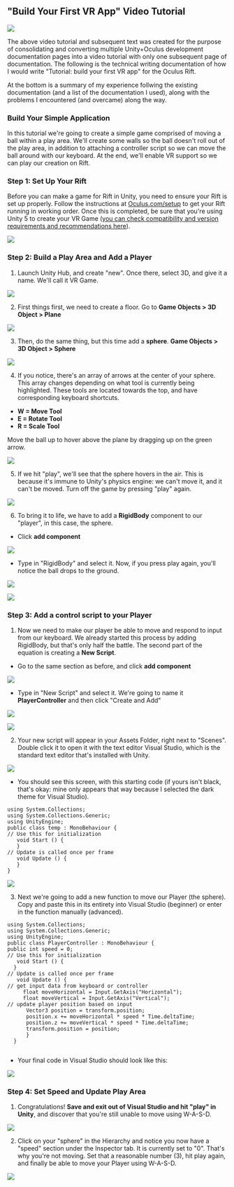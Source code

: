 ## "Build Your First VR App" Video Tutorial

[![](https://cdn.discordapp.com/attachments/626114024655945740/626464011193417730/oculsu-rift-unity-pro-1021x580.jpg)](https://youtu.be/tPHnLJ__Cd4)



The above video tutorial and subsequent text was created for the purpose of consolidating and converting multiple Unity+Oculus development documentation pages into a video tutorial with only one subsequent page of documentation. The following is the technical writing documentation of how I would write "Tutorial: build your first VR app" for the Oculus Rift. 

At the bottom is a summary of my experience follwing the existing documentation (and a list of the documentation I used), along with the problems I encountered (and overcame) along the way. 

### Build Your Simple Application 

In this tutorial we're going to create a simple game comprised of moving a ball within a play area. We'll create some walls so the ball doesn't roll out of the play area, in addition to attaching a controller script so we can move the ball around with our keyboard. At the end, we'll enable VR support so we can play our creation on Rift. 


### Step 1: Set Up Your Rift

Before you can make a game for Rift in Unity, you need to ensure your Rift is set up properly. Follow the instructions at [Oculus.com/setup](https://www.oculus.com/setup/) to get your Rift running in working order. Once this is completed, be sure that you're using Unity 5 to create your VR Game ([you can check compatibility and version requirements and recommendations  here](https://developer.oculus.com/documentation/unity/latest/concepts/unity-req/)).

[![](https://cdn.discordapp.com/attachments/626114024655945740/626476627001475072/84dae01801cd0ac8aa88caf657190e07.png)](https://www.oculus.com/setup/)

### Step 2: Build a Play Area and Add a Player 

1. Launch Unity Hub, and create "new". Once there, select 3D, and give it a name. We'll call it VR Game. 

[![](https://cdn.discordapp.com/attachments/626114024655945740/626486430935416894/df98eb42f64973a31a4644de137c8821.png)](https://cdn.discordapp.com/attachments/626114024655945740/626486430935416894/df98eb42f64973a31a4644de137c8821.png)

2. First things first, we need to create a floor. Go to **Game Objects > 3D Object > Plane** 

[![](https://cdn.discordapp.com/attachments/626114024655945740/626488372906688516/fa05fe00e824d2e3f5cd86845238c2cd.png)](https://cdn.discordapp.com/attachments/626114024655945740/626488372906688516/fa05fe00e824d2e3f5cd86845238c2cd.png)

3. Then, do the same thing, but this time add a **sphere**. **Game Objects > 3D Object > Sphere** 

[![](https://cdn.discordapp.com/attachments/626114024655945740/626489828032118784/e13156e016600ba1baea8137c4dc4b87.png)](https://cdn.discordapp.com/attachments/626114024655945740/626489828032118784/e13156e016600ba1baea8137c4dc4b87.png)

4. If you notice, there's an array of arrows at the center of your sphere. This array changes depending on what tool is currently being highlighted. These tools are located towards the top, and have corresponding keyboard shortcuts. 

* **W = Move Tool** 
* **E = Rotate Tool** 
* **R = Scale Tool** 

Move the ball up to hover above the plane by dragging up on the green arrow. 

[![](https://cdn.discordapp.com/attachments/626114024655945740/626492729970524190/3.png)](https://cdn.discordapp.com/attachments/626114024655945740/626492729970524190/3.png)

5. If we hit "play", we'll see that the sphere hovers in the air. This is because it's immune to Unity's physics engine: we can't move it, and it can't be moved. Turn off the game by pressing "play" again. 

[![](https://cdn.discordapp.com/attachments/626114024655945740/626495984481861634/c2bfa3b78065305f8d5f69c3e61f37ff.png)](https://cdn.discordapp.com/attachments/626114024655945740/626495984481861634/c2bfa3b78065305f8d5f69c3e61f37ff.png)

6. To bring it to life, we have to add a **RigidBody** component to our "player", in this case, the sphere. 

* Click **add component**

[![](https://cdn.discordapp.com/attachments/626114024655945740/626497830617350144/5.png)](https://cdn.discordapp.com/attachments/626114024655945740/626497830617350144/5.png)

* Type in "RigidBody" and select it. Now, if you press play again, you'll notice the ball drops to the ground.


[![](https://cdn.discordapp.com/attachments/626114024655945740/626497830118359050/7.png)](https://cdn.discordapp.com/attachments/626114024655945740/626497830118359050/7.png)


[![](https://cdn.discordapp.com/attachments/626114024655945740/626501747103367179/e4e435b64b648f39c1acffb5064173da.png)](https://cdn.discordapp.com/attachments/626114024655945740/626501747103367179/e4e435b64b648f39c1acffb5064173da.png)

### Step 3: Add a control script to your Player 

1. Now we need to make our player be able to move and respond to input from our keyboard. We already started this process by adding RigidBody, but that's only half the battle. The second part of the equation is creating a **New Script**. 

* Go to the same section as before, and click **add component** 

[![](https://cdn.discordapp.com/attachments/626114024655945740/626497830617350144/5.png)](https://cdn.discordapp.com/attachments/626114024655945740/626497830617350144/5.png)

* Type in "New Script" and select it. We're going to name it **PlayerController** and then click "Create and Add"


[![](https://cdn.discordapp.com/attachments/626114024655945740/626540888339775508/8.png)](https://cdn.discordapp.com/attachments/626114024655945740/626540888339775508/8.png)

[![](https://cdn.discordapp.com/attachments/626114024655945740/626541578327949336/9.png)](https://cdn.discordapp.com/attachments/626114024655945740/626541578327949336/9.png)

2. Your new script will appear in your Assets Folder, right next to "Scenes". Double click it to open it with the text editor Visual Studio, which is the standard text editor that's installed with Unity. 

[![](https://cdn.discordapp.com/attachments/626114024655945740/626542214381699082/10.png)](https://cdn.discordapp.com/attachments/626114024655945740/626542214381699082/10.png)

 * You should see this screen, with this starting code (if yours isn't black, that's okay: mine only appears that way because I selected the dark theme for Visual Studio).
 
 ```
 using System.Collections;
using System.Collections.Generic;
using UnityEngine;
public class temp : MonoBehaviour {
// Use this for initialization
    void Start () {
    }
// Update is called once per frame
    void Update () {
    }
}
```
 
 [![](https://cdn.discordapp.com/attachments/626114024655945740/626543047420936209/76d69e3ea4133dff5ec8fcef1f04b13a.png)](https://cdn.discordapp.com/attachments/626114024655945740/626543047420936209/76d69e3ea4133dff5ec8fcef1f04b13a.png)

3. Next we're going to add a new function to move our Player (the sphere). Copy and paste this in its entirety into Visual Studio (beginner) or enter in the function manually (advanced). 

```
using System.Collections;
using System.Collections.Generic;
using UnityEngine;
public class PlayerController : MonoBehaviour {
public int speed = 0;
// Use this for initialization
   void Start () {
  }
// Update is called once per frame
   void Update () {
// get input data from keyboard or controller
     float moveHorizontal = Input.GetAxis("Horizontal");
     float moveVertical = Input.GetAxis("Vertical");
// update player position based on input
      Vector3 position = transform.position;
      position.x += moveHorizontal * speed * Time.deltaTime;
      position.z += moveVertical * speed * Time.deltaTime;
      transform.position = position;
      }
  }
  
  ```

* Your final code in Visual Studio should look like this: 

 [![](https://cdn.discordapp.com/attachments/626114024655945740/626545019020378113/182806c6f89e63c63947e05b89c23a9e.png)](https://cdn.discordapp.com/attachments/626114024655945740/626545019020378113/182806c6f89e63c63947e05b89c23a9e.png)
 
 
### Step 4: Set Speed and Update Play Area 

1. Congratulations! **Save and exit out of Visual Studio and hit "play" in Unity**, and discover that you're still unable to move using W-A-S-D. 

[![](https://cdn.discordapp.com/attachments/626114024655945740/626497830118359050/7.png)](https://cdn.discordapp.com/attachments/626114024655945740/626497830118359050/7.png)

2. Click on your "sphere" in the Hierarchy and notice you now have a "speed" section under the Inspector tab. It is currently set to "0". That's why you're not moving. Set that a reasonable number (3), hit play again, and finally be able to move your Player using W-A-S-D. 

[![](https://cdn.discordapp.com/attachments/626114024655945740/626547334150488087/11.png)](https://cdn.discordapp.com/attachments/626114024655945740/626547334150488087/11.png)

